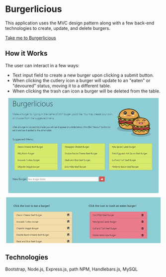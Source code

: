 # Burgerlicious

This application uses the MVC design pattern along with a few back-end technologies to create, update, and delete burgers.

[Take me to Burgerlicious](https://burgerlicious-fire.herokuapp.com/)

## How it Works

The user can interact in a few ways:
* Text input field to create a new burger upon clicking a submit button.
* When clicking the cutlery icon a burger will update to an "eaten" or "devoured" status, moving it to a different table.
* When clicking the trash can icon a burger will be deleted from the table.

![Screen Shot of Burgerlicious](./screen_shot.JPG)

## Technologies

Bootstrap, Node.js, Express.js, path NPM, Handlebars.js, MySQL
